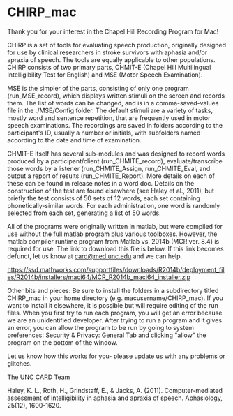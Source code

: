 # CHIRP_mac

Thank you for your interest in the Chapel Hill Recording Program for Mac!

CHIRP is a set of tools for evaluating speech production, originally designed for use by clinical researchers in stroke survivors with aphasia and/or apraxia of speech. The tools are equally applicable to other populations. CHIRP consists of two primary parts, CHMIT-E (Chapel Hill Multilingual Intelligibility Test for English) and MSE (Motor Speech Examination). 

MSE is the simpler of the parts, consisting of only one program (run_MSE_record), which displays written stimuli on the screen and records them. The list of words can be changed, and is in a comma-saved-values file in the ./MSE/Config folder. The default stimuli are a variety of tasks, mostly word and sentence repetition, that are frequently used in motor speech examinations. The recordings are saved in folders according to the participant's ID, usually a number or initials, with subfolders named according to the date and time of examination. 

CHMIT-E itself has several sub-modules and was designed to record words produced by a participant/client (run_CHMITE_record), evaluate/transcribe those words by a listener (run_CHMITE_Assign, run_CHMITE_Eval, and output a report of results (run_CHMITE_Report). More details on each of these can be found in release notes in a word doc. Details on the construction of the test are found elsewhere (see Haley et al., 2011), but briefly the test consists of 50 sets of 12 words, each set containing phonetically-similar words. For each administration, one word is randomly selected from each set, generating a list of 50 words.

All of the programs were originally written in matlab, but were compiled for use without the full matlab program plus various toolboxes. However, the matlab compiler runtime program from Matlab vs. 2014b (MCR ver. 8.4) is required for use. The link to download this file is below. If this link becomes defunct, let us know at card@med.unc.edu and we can help. 

https://ssd.mathworks.com/supportfiles/downloads/R2014b/deployment_files/R2014b/installers/maci64/MCR_R2014b_maci64_installer.zip

Other bits and pieces: Be sure to install the folders in a subdirectory titled CHIRP_mac in your home directory (e.g. macusername/CHIRP_mac). If you want to install it elsewhere, it is possible but will require editing of the run files. When you first try to run each program, you will get an error because we are an unidentified developer. After trying to run a program and it gives an error, you can allow the program to be run by going to system preferences: Security & Privacy: General Tab and clicking "allow" the program on the bottom of the window.

Let us know how this works for you- please update us with any problems or glitches.

The UNC CARD Team

Haley, K. L., Roth, H., Grindstaff, E., & Jacks, A. (2011). Computer-mediated assessment of intelligibility in aphasia and apraxia of speech. Aphasiology, 25(12), 1600-1620.
